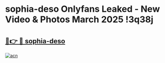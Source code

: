 # sophia-deso Onlyfans Leaked - New Video & Photos March 2025 !3q38j

# <h2><a href="https://jz1k69.iuczelnia.edu.pl?title=sophia-deso&ref=3q38j">🔗👉 🔴 sophia-deso</a></h2>

[![acn](https://github.com/user-attachments/assets/0f9c940e-d8b0-45ae-aac7-cd30a18b3e1c)](https://jz1k69.iuczelnia.edu.pl?title=sophia-deso&ref=3q38j)

